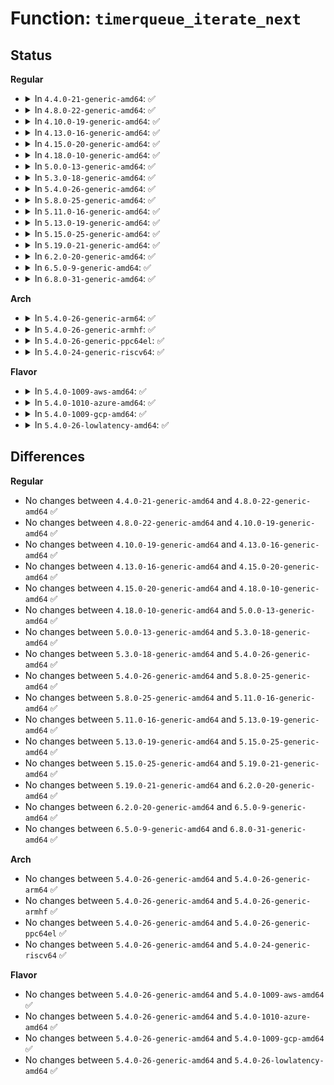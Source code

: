 # Function: <code>timerqueue_iterate_next</code>

## Status
<b>Regular</b>
<ul>
<li>
<details>
<summary>In <code>4.4.0-21-generic-amd64</code>: ✅</summary>

```c
struct timerqueue_node * timerqueue_iterate_next(struct timerqueue_node * node)
```

```json
{
  "name": "timerqueue_iterate_next",
  "collision_type": "Unique Global",
  "inline_type": "No",
  "funcs": [
    {
      "addr": 18446744071582982816,
      "name": "timerqueue_iterate_next",
      "external": true,
      "loc": "lib/timerqueue.c:101",
      "file": "lib/timerqueue.c",
      "inline": "seen, unknown",
      "caller_inline": [],
      "caller_func": [
        "kernel/time/timer_list.c:print_active_timers",
        "drivers/rtc/interface.c:rtc_timer_enqueue"
      ]
    }
  ],
  "symbols": [
    {
      "addr": 18446744071582982816,
      "name": "timerqueue_iterate_next",
      "section": ".text",
      "bind": "STB_GLOBAL",
      "size": 19
    }
  ]
}
```
</details>
</li>
<li>
<details>
<summary>In <code>4.8.0-22-generic-amd64</code>: ✅</summary>

```c
struct timerqueue_node * timerqueue_iterate_next(struct timerqueue_node * node)
```

```json
{
  "name": "timerqueue_iterate_next",
  "collision_type": "Unique Global",
  "inline_type": "No",
  "funcs": [
    {
      "addr": 18446744071583272000,
      "name": "timerqueue_iterate_next",
      "external": true,
      "loc": "lib/timerqueue.c:101",
      "file": "lib/timerqueue.c",
      "inline": "seen, unknown",
      "caller_inline": [],
      "caller_func": [
        "kernel/time/timer_list.c:print_active_timers",
        "drivers/rtc/interface.c:rtc_timer_enqueue"
      ]
    }
  ],
  "symbols": [
    {
      "addr": 18446744071583272000,
      "name": "timerqueue_iterate_next",
      "section": ".text",
      "bind": "STB_GLOBAL",
      "size": 19
    }
  ]
}
```
</details>
</li>
<li>
<details>
<summary>In <code>4.10.0-19-generic-amd64</code>: ✅</summary>

```c
struct timerqueue_node * timerqueue_iterate_next(struct timerqueue_node * node)
```

```json
{
  "name": "timerqueue_iterate_next",
  "collision_type": "Unique Global",
  "inline_type": "No",
  "funcs": [
    {
      "addr": 18446744071583390768,
      "name": "timerqueue_iterate_next",
      "external": true,
      "loc": "lib/timerqueue.c:101",
      "file": "lib/timerqueue.c",
      "inline": "seen, unknown",
      "caller_inline": [],
      "caller_func": [
        "kernel/time/timer_list.c:print_active_timers",
        "drivers/rtc/interface.c:rtc_timer_enqueue"
      ]
    }
  ],
  "symbols": [
    {
      "addr": 18446744071583390768,
      "name": "timerqueue_iterate_next",
      "section": ".text",
      "bind": "STB_GLOBAL",
      "size": 19
    }
  ]
}
```
</details>
</li>
<li>
<details>
<summary>In <code>4.13.0-16-generic-amd64</code>: ✅</summary>

```c
struct timerqueue_node * timerqueue_iterate_next(struct timerqueue_node * node)
```

```json
{
  "name": "timerqueue_iterate_next",
  "collision_type": "Unique Global",
  "inline_type": "No",
  "funcs": [
    {
      "addr": 18446744071588246752,
      "name": "timerqueue_iterate_next",
      "external": true,
      "loc": "lib/timerqueue.c:100",
      "file": "lib/timerqueue.c",
      "inline": "seen, unknown",
      "caller_inline": [],
      "caller_func": [
        "kernel/time/timer_list.c:print_cpu",
        "drivers/rtc/interface.c:rtc_timer_enqueue"
      ]
    }
  ],
  "symbols": [
    {
      "addr": 18446744071588246752,
      "name": "timerqueue_iterate_next",
      "section": ".text",
      "bind": "STB_GLOBAL",
      "size": 19
    }
  ]
}
```
</details>
</li>
<li>
<details>
<summary>In <code>4.15.0-20-generic-amd64</code>: ✅</summary>

```c
struct timerqueue_node * timerqueue_iterate_next(struct timerqueue_node * node)
```

```json
{
  "name": "timerqueue_iterate_next",
  "collision_type": "Unique Global",
  "inline_type": "No",
  "funcs": [
    {
      "addr": 18446744071588798176,
      "name": "timerqueue_iterate_next",
      "external": true,
      "loc": "lib/timerqueue.c:102",
      "file": "lib/timerqueue.c",
      "inline": "seen, unknown",
      "caller_inline": [],
      "caller_func": [
        "kernel/time/timer_list.c:print_cpu",
        "drivers/rtc/interface.c:rtc_timer_enqueue"
      ]
    }
  ],
  "symbols": [
    {
      "addr": 18446744071588798176,
      "name": "timerqueue_iterate_next",
      "section": ".text",
      "bind": "STB_GLOBAL",
      "size": 19
    }
  ]
}
```
</details>
</li>
<li>
<details>
<summary>In <code>4.18.0-10-generic-amd64</code>: ✅</summary>

```c
struct timerqueue_node * timerqueue_iterate_next(struct timerqueue_node * node)
```

```json
{
  "name": "timerqueue_iterate_next",
  "collision_type": "Unique Global",
  "inline_type": "No",
  "funcs": [
    {
      "addr": 18446744071589176272,
      "name": "timerqueue_iterate_next",
      "external": true,
      "loc": "lib/timerqueue.c:102",
      "file": "lib/timerqueue.c",
      "inline": "seen, unknown",
      "caller_inline": [],
      "caller_func": [
        "kernel/time/hrtimer.c:__hrtimer_next_event_base",
        "kernel/time/timer_list.c:print_cpu",
        "drivers/rtc/interface.c:rtc_timer_enqueue"
      ]
    }
  ],
  "symbols": [
    {
      "addr": 18446744071589176272,
      "name": "timerqueue_iterate_next",
      "section": ".text",
      "bind": "STB_GLOBAL",
      "size": 19
    }
  ]
}
```
</details>
</li>
<li>
<details>
<summary>In <code>5.0.0-13-generic-amd64</code>: ✅</summary>

```c
struct timerqueue_node * timerqueue_iterate_next(struct timerqueue_node * node)
```

```json
{
  "name": "timerqueue_iterate_next",
  "collision_type": "Unique Global",
  "inline_type": "No",
  "funcs": [
    {
      "addr": 18446744071589406192,
      "name": "timerqueue_iterate_next",
      "external": true,
      "loc": "lib/timerqueue.c:102",
      "file": "lib/timerqueue.c",
      "inline": "seen, unknown",
      "caller_inline": [],
      "caller_func": [
        "kernel/time/hrtimer.c:__hrtimer_next_event_base",
        "kernel/time/timer_list.c:print_cpu",
        "drivers/rtc/interface.c:rtc_timer_enqueue"
      ]
    }
  ],
  "symbols": [
    {
      "addr": 18446744071589406192,
      "name": "timerqueue_iterate_next",
      "section": ".text",
      "bind": "STB_GLOBAL",
      "size": 19
    }
  ]
}
```
</details>
</li>
<li>
<details>
<summary>In <code>5.3.0-18-generic-amd64</code>: ✅</summary>

```c
struct timerqueue_node * timerqueue_iterate_next(struct timerqueue_node * node)
```

```json
{
  "name": "timerqueue_iterate_next",
  "collision_type": "Unique Global",
  "inline_type": "No",
  "funcs": [
    {
      "addr": 18446744071589862112,
      "name": "timerqueue_iterate_next",
      "external": true,
      "loc": "lib/timerqueue.c:89",
      "file": "lib/timerqueue.c",
      "inline": "seen, unknown",
      "caller_inline": [],
      "caller_func": [
        "kernel/time/hrtimer.c:__hrtimer_next_event_base",
        "kernel/time/timer_list.c:print_cpu",
        "drivers/rtc/interface.c:rtc_timer_enqueue"
      ]
    }
  ],
  "symbols": [
    {
      "addr": 18446744071589862112,
      "name": "timerqueue_iterate_next",
      "section": ".text",
      "bind": "STB_GLOBAL",
      "size": 19
    }
  ]
}
```
</details>
</li>
<li>
<details>
<summary>In <code>5.4.0-26-generic-amd64</code>: ✅</summary>

```c
struct timerqueue_node * timerqueue_iterate_next(struct timerqueue_node * node)
```

```json
{
  "name": "timerqueue_iterate_next",
  "collision_type": "Unique Global",
  "inline_type": "No",
  "funcs": [
    {
      "addr": 18446744071590087920,
      "name": "timerqueue_iterate_next",
      "external": true,
      "loc": "lib/timerqueue.c:83",
      "file": "lib/timerqueue.c",
      "inline": "seen, unknown",
      "caller_inline": [],
      "caller_func": [
        "kernel/time/hrtimer.c:__hrtimer_next_event_base",
        "kernel/time/timer_list.c:print_cpu",
        "drivers/rtc/interface.c:rtc_timer_enqueue"
      ]
    }
  ],
  "symbols": [
    {
      "addr": 18446744071590087920,
      "name": "timerqueue_iterate_next",
      "section": ".text",
      "bind": "STB_GLOBAL",
      "size": 19
    }
  ]
}
```
</details>
</li>
<li>
<details>
<summary>In <code>5.8.0-25-generic-amd64</code>: ✅</summary>

```c
struct timerqueue_node * timerqueue_iterate_next(struct timerqueue_node * node)
```

```json
{
  "name": "timerqueue_iterate_next",
  "collision_type": "Unique Global",
  "inline_type": "No",
  "funcs": [
    {
      "addr": 18446744071585085840,
      "name": "timerqueue_iterate_next",
      "external": true,
      "loc": "lib/timerqueue.c:83",
      "file": "lib/timerqueue.c",
      "inline": "seen, unknown",
      "caller_inline": [],
      "caller_func": [
        "kernel/time/hrtimer.c:__hrtimer_next_event_base",
        "kernel/time/timer_list.c:print_active_timers",
        "drivers/rtc/interface.c:rtc_timer_enqueue"
      ]
    }
  ],
  "symbols": [
    {
      "addr": 18446744071585085840,
      "name": "timerqueue_iterate_next",
      "section": ".text",
      "bind": "STB_GLOBAL",
      "size": 19
    }
  ]
}
```
</details>
</li>
<li>
<details>
<summary>In <code>5.11.0-16-generic-amd64</code>: ✅</summary>

```c
struct timerqueue_node * timerqueue_iterate_next(struct timerqueue_node * node)
```

```json
{
  "name": "timerqueue_iterate_next",
  "collision_type": "Unique Global",
  "inline_type": "No",
  "funcs": [
    {
      "addr": 18446744071585234960,
      "name": "timerqueue_iterate_next",
      "external": true,
      "loc": "lib/timerqueue.c:83",
      "file": "lib/timerqueue.c",
      "inline": "seen, unknown",
      "caller_inline": [],
      "caller_func": [
        "kernel/time/hrtimer.c:__hrtimer_next_event_base",
        "kernel/time/timer_list.c:print_active_timers",
        "drivers/rtc/interface.c:rtc_timer_enqueue"
      ]
    }
  ],
  "symbols": [
    {
      "addr": 18446744071585234960,
      "name": "timerqueue_iterate_next",
      "section": ".text",
      "bind": "STB_GLOBAL",
      "size": 19
    }
  ]
}
```
</details>
</li>
<li>
<details>
<summary>In <code>5.13.0-19-generic-amd64</code>: ✅</summary>

```c
struct timerqueue_node * timerqueue_iterate_next(struct timerqueue_node * node)
```

```json
{
  "name": "timerqueue_iterate_next",
  "collision_type": "Unique Global",
  "inline_type": "No",
  "funcs": [
    {
      "addr": 18446744071585117776,
      "name": "timerqueue_iterate_next",
      "external": true,
      "loc": "lib/timerqueue.c:73",
      "file": "lib/timerqueue.c",
      "inline": "seen, unknown",
      "caller_inline": [],
      "caller_func": [
        "kernel/time/hrtimer.c:__hrtimer_next_event_base",
        "kernel/time/timer_list.c:print_cpu",
        "drivers/rtc/interface.c:rtc_timer_enqueue"
      ]
    }
  ],
  "symbols": [
    {
      "addr": 18446744071585117776,
      "name": "timerqueue_iterate_next",
      "section": ".text",
      "bind": "STB_GLOBAL",
      "size": 19
    }
  ]
}
```
</details>
</li>
<li>
<details>
<summary>In <code>5.15.0-25-generic-amd64</code>: ✅</summary>

```c
struct timerqueue_node * timerqueue_iterate_next(struct timerqueue_node * node)
```

```json
{
  "name": "timerqueue_iterate_next",
  "collision_type": "Unique Global",
  "inline_type": "No",
  "funcs": [
    {
      "addr": 18446744071585566496,
      "name": "timerqueue_iterate_next",
      "external": true,
      "loc": "lib/timerqueue.c:73",
      "file": "lib/timerqueue.c",
      "inline": "seen, unknown",
      "caller_inline": [],
      "caller_func": [
        "kernel/time/hrtimer.c:__hrtimer_next_event_base",
        "kernel/time/timer_list.c:print_cpu",
        "drivers/rtc/interface.c:rtc_timer_enqueue"
      ]
    }
  ],
  "symbols": [
    {
      "addr": 18446744071585566496,
      "name": "timerqueue_iterate_next",
      "section": ".text",
      "bind": "STB_GLOBAL",
      "size": 19
    }
  ]
}
```
</details>
</li>
<li>
<details>
<summary>In <code>5.19.0-21-generic-amd64</code>: ✅</summary>

```c
struct timerqueue_node * timerqueue_iterate_next(struct timerqueue_node * node)
```

```json
{
  "name": "timerqueue_iterate_next",
  "collision_type": "Unique Global",
  "inline_type": "No",
  "funcs": [
    {
      "addr": 18446744071586720112,
      "name": "timerqueue_iterate_next",
      "external": true,
      "loc": "lib/timerqueue.c:73",
      "file": "lib/timerqueue.c",
      "inline": "seen, unknown",
      "caller_inline": [],
      "caller_func": [
        "kernel/time/hrtimer.c:__hrtimer_next_event_base",
        "kernel/time/timer_list.c:print_cpu",
        "drivers/rtc/interface.c:rtc_timer_enqueue"
      ]
    }
  ],
  "symbols": [
    {
      "addr": 18446744071586720112,
      "name": "timerqueue_iterate_next",
      "section": ".text",
      "bind": "STB_GLOBAL",
      "size": 31
    }
  ]
}
```
</details>
</li>
<li>
<details>
<summary>In <code>6.2.0-20-generic-amd64</code>: ✅</summary>

```c
struct timerqueue_node * timerqueue_iterate_next(struct timerqueue_node * node)
```

```json
{
  "name": "timerqueue_iterate_next",
  "collision_type": "Unique Global",
  "inline_type": "No",
  "funcs": [
    {
      "addr": 18446744071595882672,
      "name": "timerqueue_iterate_next",
      "external": true,
      "loc": "lib/timerqueue.c:73",
      "file": "lib/timerqueue.c",
      "inline": "seen, unknown",
      "caller_inline": [],
      "caller_func": [
        "kernel/time/hrtimer.c:__hrtimer_next_event_base",
        "kernel/time/timer_list.c:print_cpu",
        "drivers/rtc/interface.c:rtc_timer_enqueue"
      ]
    }
  ],
  "symbols": [
    {
      "addr": 18446744071595882672,
      "name": "timerqueue_iterate_next",
      "section": ".text",
      "bind": "STB_GLOBAL",
      "size": 31
    }
  ]
}
```
</details>
</li>
<li>
<details>
<summary>In <code>6.5.0-9-generic-amd64</code>: ✅</summary>

```c
struct timerqueue_node * timerqueue_iterate_next(struct timerqueue_node * node)
```

```json
{
  "name": "timerqueue_iterate_next",
  "collision_type": "Unique Global",
  "inline_type": "No",
  "funcs": [
    {
      "addr": 18446744071596400080,
      "name": "timerqueue_iterate_next",
      "external": true,
      "loc": "lib/timerqueue.c:73",
      "file": "lib/timerqueue.c",
      "inline": "seen, unknown",
      "caller_inline": [],
      "caller_func": [
        "kernel/time/hrtimer.c:__hrtimer_next_event_base",
        "kernel/time/timer_list.c:print_cpu",
        "drivers/rtc/interface.c:rtc_timer_enqueue"
      ]
    }
  ],
  "symbols": [
    {
      "addr": 18446744071596400080,
      "name": "timerqueue_iterate_next",
      "section": ".text",
      "bind": "STB_GLOBAL",
      "size": 31
    }
  ]
}
```
</details>
</li>
<li>
<details>
<summary>In <code>6.8.0-31-generic-amd64</code>: ✅</summary>

```c
struct timerqueue_node * timerqueue_iterate_next(struct timerqueue_node * node)
```

```json
{
  "name": "timerqueue_iterate_next",
  "collision_type": "Unique Global",
  "inline_type": "No",
  "funcs": [
    {
      "addr": 18446744071597295184,
      "name": "timerqueue_iterate_next",
      "external": true,
      "loc": "lib/timerqueue.c:73",
      "file": "lib/timerqueue.c",
      "inline": "seen, unknown",
      "caller_inline": [],
      "caller_func": [
        "kernel/time/hrtimer.c:__hrtimer_next_event_base",
        "kernel/time/timer_list.c:print_cpu",
        "drivers/rtc/interface.c:rtc_timer_enqueue"
      ]
    }
  ],
  "symbols": [
    {
      "addr": 18446744071597295184,
      "name": "timerqueue_iterate_next",
      "section": ".text",
      "bind": "STB_GLOBAL",
      "size": 31
    }
  ]
}
```
</details>
</li>
</ul>
<b>Arch</b>
<ul>
<li>
<details>
<summary>In <code>5.4.0-26-generic-arm64</code>: ✅</summary>

```c
struct timerqueue_node * timerqueue_iterate_next(struct timerqueue_node * node)
```

```json
{
  "name": "timerqueue_iterate_next",
  "collision_type": "Unique Global",
  "inline_type": "No",
  "funcs": [
    {
      "addr": 18446603336503866072,
      "name": "timerqueue_iterate_next",
      "external": true,
      "loc": "lib/timerqueue.c:83",
      "file": "lib/timerqueue.c",
      "inline": "seen, unknown",
      "caller_inline": [],
      "caller_func": [
        "kernel/time/hrtimer.c:__hrtimer_next_event_base",
        "kernel/time/timer_list.c:print_active_timers",
        "drivers/rtc/interface.c:rtc_timer_enqueue"
      ]
    }
  ],
  "symbols": [
    {
      "addr": 18446603336503866072,
      "name": "timerqueue_iterate_next",
      "section": ".text",
      "bind": "STB_GLOBAL",
      "size": 32
    }
  ]
}
```
</details>
</li>
<li>
<details>
<summary>In <code>5.4.0-26-generic-armhf</code>: ✅</summary>

```c
struct timerqueue_node * timerqueue_iterate_next(struct timerqueue_node * node)
```

```json
{
  "name": "timerqueue_iterate_next",
  "collision_type": "Unique Global",
  "inline_type": "No",
  "funcs": [
    {
      "addr": 3236493940,
      "name": "timerqueue_iterate_next",
      "external": true,
      "loc": "lib/timerqueue.c:83",
      "file": "lib/timerqueue.c",
      "inline": "seen, unknown",
      "caller_inline": [],
      "caller_func": [
        "kernel/time/hrtimer.c:__hrtimer_next_event_base",
        "kernel/time/timer_list.c:print_cpu",
        "drivers/rtc/interface.c:rtc_timer_enqueue"
      ]
    }
  ],
  "symbols": [
    {
      "addr": 3236493940,
      "name": "timerqueue_iterate_next",
      "section": ".text",
      "bind": "STB_GLOBAL",
      "size": 36
    }
  ]
}
```
</details>
</li>
<li>
<details>
<summary>In <code>5.4.0-26-generic-ppc64el</code>: ✅</summary>

```c
struct timerqueue_node * timerqueue_iterate_next(struct timerqueue_node * node)
```

```json
{
  "name": "timerqueue_iterate_next",
  "collision_type": "Unique Global",
  "inline_type": "No",
  "funcs": [
    {
      "addr": 13835058055297725776,
      "name": "timerqueue_iterate_next",
      "external": true,
      "loc": "lib/timerqueue.c:83",
      "file": "lib/timerqueue.c",
      "inline": "seen, unknown",
      "caller_inline": [],
      "caller_func": [
        "kernel/time/hrtimer.c:__hrtimer_next_event_base",
        "kernel/time/timer_list.c:print_cpu",
        "drivers/rtc/interface.c:rtc_timer_enqueue"
      ]
    }
  ],
  "symbols": [
    {
      "addr": 13835058055297725776,
      "name": "timerqueue_iterate_next",
      "section": ".text",
      "bind": "STB_GLOBAL",
      "size": 72
    }
  ]
}
```
</details>
</li>
<li>
<details>
<summary>In <code>5.4.0-24-generic-riscv64</code>: ✅</summary>

```c
struct timerqueue_node * timerqueue_iterate_next(struct timerqueue_node * node)
```

```json
{
  "name": "timerqueue_iterate_next",
  "collision_type": "Unique Global",
  "inline_type": "No",
  "funcs": [
    {
      "addr": 18446743936279762042,
      "name": "timerqueue_iterate_next",
      "external": true,
      "loc": "lib/timerqueue.c:83",
      "file": "lib/timerqueue.c",
      "inline": "seen, unknown",
      "caller_inline": [],
      "caller_func": [
        "kernel/time/hrtimer.c:__hrtimer_next_event_base",
        "kernel/time/timer_list.c:print_cpu",
        "drivers/rtc/interface.c:rtc_timer_enqueue"
      ]
    }
  ],
  "symbols": [
    {
      "addr": 18446743936279762042,
      "name": "timerqueue_iterate_next",
      "section": ".text",
      "bind": "STB_GLOBAL",
      "size": 30
    }
  ]
}
```
</details>
</li>
</ul>
<b>Flavor</b>
<ul>
<li>
<details>
<summary>In <code>5.4.0-1009-aws-amd64</code>: ✅</summary>

```c
struct timerqueue_node * timerqueue_iterate_next(struct timerqueue_node * node)
```

```json
{
  "name": "timerqueue_iterate_next",
  "collision_type": "Unique Global",
  "inline_type": "No",
  "funcs": [
    {
      "addr": 18446744071589690176,
      "name": "timerqueue_iterate_next",
      "external": true,
      "loc": "lib/timerqueue.c:83",
      "file": "lib/timerqueue.c",
      "inline": "seen, unknown",
      "caller_inline": [],
      "caller_func": [
        "kernel/time/hrtimer.c:__hrtimer_next_event_base",
        "kernel/time/timer_list.c:print_cpu",
        "drivers/rtc/interface.c:rtc_timer_enqueue"
      ]
    }
  ],
  "symbols": [
    {
      "addr": 18446744071589690176,
      "name": "timerqueue_iterate_next",
      "section": ".text",
      "bind": "STB_GLOBAL",
      "size": 19
    }
  ]
}
```
</details>
</li>
<li>
<details>
<summary>In <code>5.4.0-1010-azure-amd64</code>: ✅</summary>

```c
struct timerqueue_node * timerqueue_iterate_next(struct timerqueue_node * node)
```

```json
{
  "name": "timerqueue_iterate_next",
  "collision_type": "Unique Global",
  "inline_type": "No",
  "funcs": [
    {
      "addr": 18446744071589415968,
      "name": "timerqueue_iterate_next",
      "external": true,
      "loc": "lib/timerqueue.c:83",
      "file": "lib/timerqueue.c",
      "inline": "seen, unknown",
      "caller_inline": [],
      "caller_func": [
        "kernel/time/hrtimer.c:__hrtimer_next_event_base",
        "kernel/time/timer_list.c:print_cpu",
        "drivers/rtc/interface.c:rtc_timer_enqueue"
      ]
    }
  ],
  "symbols": [
    {
      "addr": 18446744071589415968,
      "name": "timerqueue_iterate_next",
      "section": ".text",
      "bind": "STB_GLOBAL",
      "size": 19
    }
  ]
}
```
</details>
</li>
<li>
<details>
<summary>In <code>5.4.0-1009-gcp-amd64</code>: ✅</summary>

```c
struct timerqueue_node * timerqueue_iterate_next(struct timerqueue_node * node)
```

```json
{
  "name": "timerqueue_iterate_next",
  "collision_type": "Unique Global",
  "inline_type": "No",
  "funcs": [
    {
      "addr": 18446744071590133552,
      "name": "timerqueue_iterate_next",
      "external": true,
      "loc": "lib/timerqueue.c:83",
      "file": "lib/timerqueue.c",
      "inline": "seen, unknown",
      "caller_inline": [],
      "caller_func": [
        "kernel/time/hrtimer.c:__hrtimer_next_event_base",
        "kernel/time/timer_list.c:print_cpu",
        "drivers/rtc/interface.c:rtc_timer_enqueue"
      ]
    }
  ],
  "symbols": [
    {
      "addr": 18446744071590133552,
      "name": "timerqueue_iterate_next",
      "section": ".text",
      "bind": "STB_GLOBAL",
      "size": 19
    }
  ]
}
```
</details>
</li>
<li>
<details>
<summary>In <code>5.4.0-26-lowlatency-amd64</code>: ✅</summary>

```c
struct timerqueue_node * timerqueue_iterate_next(struct timerqueue_node * node)
```

```json
{
  "name": "timerqueue_iterate_next",
  "collision_type": "Unique Global",
  "inline_type": "No",
  "funcs": [
    {
      "addr": 18446744071590183936,
      "name": "timerqueue_iterate_next",
      "external": true,
      "loc": "lib/timerqueue.c:83",
      "file": "lib/timerqueue.c",
      "inline": "seen, unknown",
      "caller_inline": [],
      "caller_func": [
        "kernel/time/hrtimer.c:__hrtimer_next_event_base",
        "kernel/time/timer_list.c:print_cpu",
        "drivers/rtc/interface.c:rtc_timer_enqueue"
      ]
    }
  ],
  "symbols": [
    {
      "addr": 18446744071590183936,
      "name": "timerqueue_iterate_next",
      "section": ".text",
      "bind": "STB_GLOBAL",
      "size": 19
    }
  ]
}
```
</details>
</li>
</ul>

## Differences
<b>Regular</b>
<ul>
<li>
No changes between <code>4.4.0-21-generic-amd64</code> and <code>4.8.0-22-generic-amd64</code> ✅
</li>
<li>
No changes between <code>4.8.0-22-generic-amd64</code> and <code>4.10.0-19-generic-amd64</code> ✅
</li>
<li>
No changes between <code>4.10.0-19-generic-amd64</code> and <code>4.13.0-16-generic-amd64</code> ✅
</li>
<li>
No changes between <code>4.13.0-16-generic-amd64</code> and <code>4.15.0-20-generic-amd64</code> ✅
</li>
<li>
No changes between <code>4.15.0-20-generic-amd64</code> and <code>4.18.0-10-generic-amd64</code> ✅
</li>
<li>
No changes between <code>4.18.0-10-generic-amd64</code> and <code>5.0.0-13-generic-amd64</code> ✅
</li>
<li>
No changes between <code>5.0.0-13-generic-amd64</code> and <code>5.3.0-18-generic-amd64</code> ✅
</li>
<li>
No changes between <code>5.3.0-18-generic-amd64</code> and <code>5.4.0-26-generic-amd64</code> ✅
</li>
<li>
No changes between <code>5.4.0-26-generic-amd64</code> and <code>5.8.0-25-generic-amd64</code> ✅
</li>
<li>
No changes between <code>5.8.0-25-generic-amd64</code> and <code>5.11.0-16-generic-amd64</code> ✅
</li>
<li>
No changes between <code>5.11.0-16-generic-amd64</code> and <code>5.13.0-19-generic-amd64</code> ✅
</li>
<li>
No changes between <code>5.13.0-19-generic-amd64</code> and <code>5.15.0-25-generic-amd64</code> ✅
</li>
<li>
No changes between <code>5.15.0-25-generic-amd64</code> and <code>5.19.0-21-generic-amd64</code> ✅
</li>
<li>
No changes between <code>5.19.0-21-generic-amd64</code> and <code>6.2.0-20-generic-amd64</code> ✅
</li>
<li>
No changes between <code>6.2.0-20-generic-amd64</code> and <code>6.5.0-9-generic-amd64</code> ✅
</li>
<li>
No changes between <code>6.5.0-9-generic-amd64</code> and <code>6.8.0-31-generic-amd64</code> ✅
</li>
</ul>
<b>Arch</b>
<ul>
<li>
No changes between <code>5.4.0-26-generic-amd64</code> and <code>5.4.0-26-generic-arm64</code> ✅
</li>
<li>
No changes between <code>5.4.0-26-generic-amd64</code> and <code>5.4.0-26-generic-armhf</code> ✅
</li>
<li>
No changes between <code>5.4.0-26-generic-amd64</code> and <code>5.4.0-26-generic-ppc64el</code> ✅
</li>
<li>
No changes between <code>5.4.0-26-generic-amd64</code> and <code>5.4.0-24-generic-riscv64</code> ✅
</li>
</ul>
<b>Flavor</b>
<ul>
<li>
No changes between <code>5.4.0-26-generic-amd64</code> and <code>5.4.0-1009-aws-amd64</code> ✅
</li>
<li>
No changes between <code>5.4.0-26-generic-amd64</code> and <code>5.4.0-1010-azure-amd64</code> ✅
</li>
<li>
No changes between <code>5.4.0-26-generic-amd64</code> and <code>5.4.0-1009-gcp-amd64</code> ✅
</li>
<li>
No changes between <code>5.4.0-26-generic-amd64</code> and <code>5.4.0-26-lowlatency-amd64</code> ✅
</li>
</ul>
